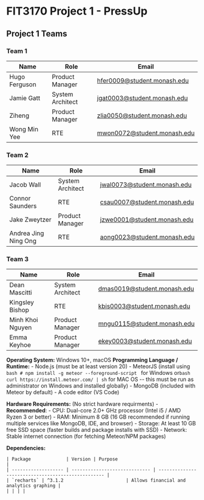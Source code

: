 # FIT3170 Project 1 - PressUp

## Project 1 Teams
### Team 1
| Name | Role | Email |
| - | - | - |
| Hugo Ferguson | Product Manager | hfer0009@student.monash.edu |
| Jamie Gatt | System Architect | jgat0003@student.monash.edu |
| Ziheng | Product Manager | zlia0050@student.monash.edu |
| Wong Min Yee | RTE | mwon0072@student.monash.edu |

### Team 2
| Name | Role | Email |
| - | - | - |
| Jacob Wall | System Architect | jwal0073@student.monash.edu | 
| Connor Saunders | RTE	| csau0007@student.monash.edu |
| Jake Zweytzer | Product Manager | jzwe0001@student.monash.edu |
| Andrea Jing Ning Ong | RTE | aong0023@student.monash.edu |

### Team 3
| Name | Role | Email |
| - | - | - |
| Dean Mascitti | System Architect | dmas0019@student.monash.edu |
| Kingsley Bishop | RTE | kbis0003@student.monash.edu |
| Minh Khoi Nguyen  | Product Manager | mngu0115@student.monash.edu |
| Emma Keyhoe | Product Manager | ekey0003@student.monash.edu |



**Operating System:** Windows 10+, macOS
**Programming Language / Runtime:**
    - Node.js (must be at least version 20)
    - MeteorJS (install using ```bash # npm install -g meteor --foreground-script ``` for Windows or```bash curl https://install.meteor.com/ | sh``` for MAC OS -- this must be run as administrator on Windows and installed globally)
    - MongoDB (included with Meteor by default)
    - A code editor (VS Code)

**Hardware Requirements:**  (No strict hardware requirments)
    - **Recommended**: 
        - CPU: Dual-core 2.0+ GHz processor (Intel i5 / AMD Ryzen 3 or better)
        - RAM: Minimum 8 GB (16 GB recommended if running multiple services like MongoDB, IDE, and browser)
        - Storage: At least 10 GB free SSD space (faster builds and package installs with SSD)
        - Network: Stable internet connection (for fetching Meteor/NPM packages)
    
**Dependencies:** 

    | Package             | Version | Purpose                                            |
    | ------------------- | ----------------------------- | -------------------------------------------------- |
    | `recharts` | ^3.1.2                       | Allows financial and analytics graphing |
    | | | |


